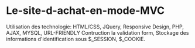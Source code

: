 # Le-site-d-achat-en-mode-MVC
Utilisation des technologie: HTML/CSS, JQuery, Responsive Design, PHP, AJAX, MYSQL, URL-FRIENDLY
Contruction la validation form, Stockage des informations d'identification sous $_SESSION, $_COOKIE.

